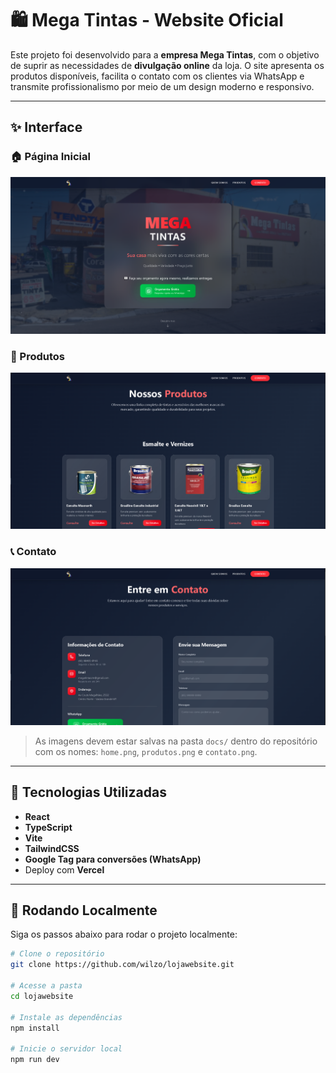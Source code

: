 # 🛍️ Mega Tintas - Website Oficial

Este projeto foi desenvolvido para a **empresa Mega Tintas**, com o objetivo de suprir as necessidades de **divulgação online** da loja. O site apresenta os produtos disponíveis, facilita o contato com os clientes via WhatsApp e transmite profissionalismo por meio de um design moderno e responsivo.

---

## ✨ Interface

### 🏠 Página Inicial

![Home](./src/assets/home.png)

### 🎨 Produtos

![Produtos](./src/assets/produtos.png)

### 📞 Contato

![Contato](./src/assets/contato.png)

> As imagens devem estar salvas na pasta `docs/` dentro do repositório com os nomes: `home.png`, `produtos.png` e `contato.png`.

---

## 🧪 Tecnologias Utilizadas

- **React**
- **TypeScript**
- **Vite**
- **TailwindCSS**
- **Google Tag para conversões (WhatsApp)**
- Deploy com **Vercel**

---

## 🚀 Rodando Localmente

Siga os passos abaixo para rodar o projeto localmente:

```bash
# Clone o repositório
git clone https://github.com/wilzo/lojawebsite.git

# Acesse a pasta
cd lojawebsite

# Instale as dependências
npm install

# Inicie o servidor local
npm run dev
```
